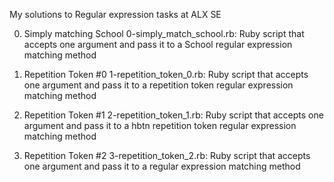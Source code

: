 My solutions to Regular expression tasks at ALX SE


0. Simply matching School
	0-simply_match_school.rb: Ruby script that accepts one argument and pass it to a School regular expression matching method


1. Repetition Token #0
	1-repetition_token_0.rb: Ruby script that accepts one argument and pass it to a repetition token regular expression matching method


2. Repetition Token #1
	2-repetition_token_1.rb: Ruby script that accepts one argument and pass it to a hbtn repetition token regular expression matching method


3. Repetition Token #2
	3-repetition_token_2.rb: Ruby script that accepts one argument and pass it to a regular expression matching method
